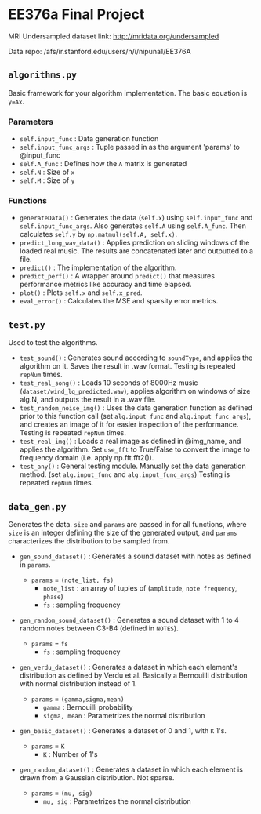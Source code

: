 # EE376a Final Project

MRI Undersampled dataset link: http://mridata.org/undersampled

Data repo: /afs/ir.stanford.edu/users/n/i/nipuna1/EE376A

## `algorithms.py`
Basic framework for your algorithm implementation. The basic equation is `y=Ax`.

### Parameters
  * `self.input_func` : Data generation function
  * `self.input_func_args` : Tuple passed in as the argument 'params' to @input_func
  * `self.A_func` : Defines how the `A` matrix is generated
  * `self.N` : Size of `x`
  * `self.M` : Size of `y`

### Functions
  * `generateData()` : Generates the data (`self.x`) using `self.input_func` and `self.input_func_args`. Also generates `self.A` using `self.A_func`. Then calculates `self.y` by `np.matmul(self.A, self.x)`.
  * `predict_long_wav_data()` : Applies prediction on sliding windows of the loaded real music. The results are concatenated later and outputted to a file.
  * `predict()` : The implementation of the algorithm.
  * `predict_perf()` : A wrapper around `predict()` that measures performance metrics like accuracy and time elapsed.
  * `plot()` : Plots `self.x` and `self.x_pred`.
  * `eval_error()` : Calculates the MSE and sparsity error metrics.

## `test.py`
Used to test the algorithms.

  * `test_sound()` : Generates sound according to `soundType`, and applies the algorithm on it. Saves the result in .wav format. Testing is repeated `repNum` times.
  * `test_real_song()` :  Loads 10 seconds of 8000Hz music (`dataset/wind_lq_predicted.wav`), applies algorithm on windows of size alg.N, and outputs the result in a .wav file. 
  * `test_random_noise_img()` : Uses the data generation function as defined prior to this function call (set `alg.input_func` and `alg.input_func_args`), and creates an image of it for easier inspection of the performance. Testing is repeated `repNum` times.
  * `test_real_img()` : Loads a real image as defined in @img_name, and applies the algorithm. Set `use_fft` to True/False to convert the image to frequency domain (i.e. apply np.fft.fft2()).
  * `test_any()` : General testing module. Manually set the data generation method. (set `alg.input_func` and `alg.input_func_args`) Testing is repeated `repNum` times.

## `data_gen.py`
Generates the data. `size` and `params` are passed in for all functions, where `size` is an integer defining the size of the generated output, and `params` characterizes the distribution to be sampled from.

  * `gen_sound_dataset()` : Generates a sound dataset with notes as defined in `params`.
    * `params` = `(note_list, fs)`
      * `note_list` : an array of tuples of (`amplitude`, `note frequency`, `phase`)
      * `fs` : sampling frequency

  * `gen_random_sound_dataset()` : Generates a sound dataset with 1 to 4 random notes between C3-B4 (defined in `NOTES`). 
    * `params` = `fs`
      * `fs` : sampling frequency

  * `gen_verdu_dataset()` : Generates a dataset in which each element's distribution as defined by Verdu et al. Basically a Bernouilli distribution with normal distribution instead of 1. 
    * `params` = `(gamma,sigma,mean)`
      * `gamma` : Bernouilli probability 
      * `sigma, mean` : Parametrizes the normal distribution
 
  * `gen_basic_dataset()` : Generates a dataset of 0 and 1, with `K` 1's. 
    * `params` = `K`
      * `K` : Number of 1's 
 
  * `gen_random_dataset()` : Generates a dataset in which each element is drawn from a Gaussian distribution. Not sparse. 
    * `params` = `(mu, sig)`
      * `mu, sig` : Parametrizes the normal distribution